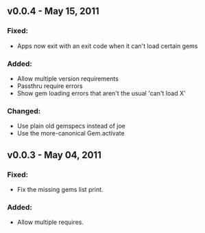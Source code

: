 v0.0.4 - May 15, 2011
---------------------

### Fixed:
  * Apps now exit with an exit code when it can't load certain gems

### Added:
  * Allow multiple version requirements
  * Passthru require errors
  * Show gem loading errors that aren't the usual 'can't load X'

### Changed:
  * Use plain old gemspecs instead of joe
  * Use the more-canonical Gem.activate

v0.0.3 - May 04, 2011
---------------------

### Fixed:
  * Fix the missing gems list print.

### Added:
  * Allow multiple requires.
